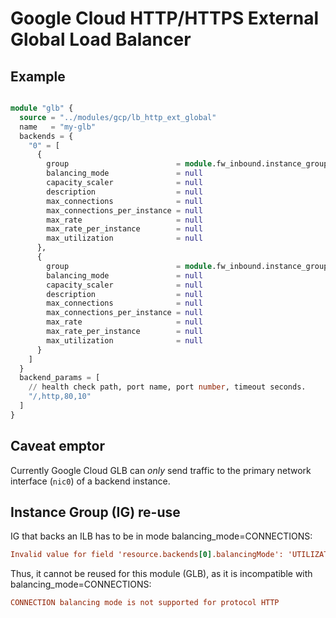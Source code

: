 # Google Cloud HTTP/HTTPS External Global Load Balancer

## Example

```terraform

module "glb" {
  source = "../modules/gcp/lb_http_ext_global"
  name   = "my-glb"
  backends = {
    "0" = [
      {
        group                        = module.fw_inbound.instance_group[0]
        balancing_mode               = null
        capacity_scaler              = null
        description                  = null
        max_connections              = null
        max_connections_per_instance = null
        max_rate                     = null
        max_rate_per_instance        = null
        max_utilization              = null
      },
      {
        group                        = module.fw_inbound.instance_group[1]
        balancing_mode               = null
        capacity_scaler              = null
        description                  = null
        max_connections              = null
        max_connections_per_instance = null
        max_rate                     = null
        max_rate_per_instance        = null
        max_utilization              = null
      }
    ]
  }
  backend_params = [
    // health check path, port name, port number, timeout seconds.
    "/,http,80,10"
  ]
}

```

## Caveat emptor

Currently Google Cloud GLB can *only* send traffic to the primary network interface (`nic0`) of a backend instance.

## Instance Group (IG) re-use

IG that backs an ILB has to be in mode balancing_mode=CONNECTIONS:

```ini
Invalid value for field 'resource.backends[0].balancingMode': 'UTILIZATION'. Balancing mode must be CONNECTION for an INTERNAL backend service
```

Thus, it cannot be reused for this module (GLB), as it is incompatible with balancing_mode=CONNECTIONS:

```ini
CONNECTION balancing mode is not supported for protocol HTTP
```
